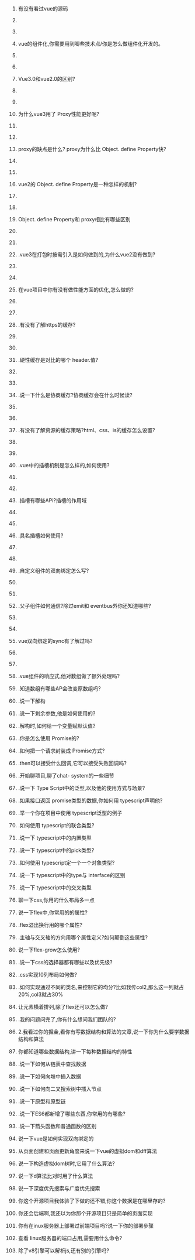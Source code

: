 1. 有没有看过vue的源码

2. ```javascript
   
   ```

3. 

4. vue的组件化,你需要用到唧些技术点/你是怎么做组件化开发的。

5. ```javascript
   
   ```

6. 

7. Vue3.0和vue2.0的区别?

8. ```
   
   ```

9. 

10. 为什么vue3用了 Proxy性能更好呢?

11. ```
    
    ```

12. 

13. proxy的缺点是什么? proxy为什么比 Object. define Property快?

14. ```
    
    ```

15. 

16. vue2的 Object. define Property是一种怎样的机制?

17. ```
    
    ```

18. 

19. Object. define Property和 proxy相比有哪些区别

20. ```
    
    ```

21. 

22. .vue3在打包时按需引入是如何做到的,为什么vue2没有做到?

23. ```
    
    ```

24. 

25. 在vue项目中你有没有做性能方面的优化,怎么做的?

26. ```
    
    ```

27. 

28. .有没有了解https的缓存?

29. ```
    
    ```

30. 

31. .硬性缓存是对比的哪个 header.值?

32. ```
    
    ```

33. 

34. .说一下什么是协商缓存?协商缓存会在什么时候读?

35. ```
    
    ```

36. 

37. .有没有了解资源的缓存策略?html、css、is的缓存怎么设置?

38. ```
    
    ```

39. 

40. .vue中的插槽机制是怎么样的,如何使用?

41. ```
    
    ```

42. 

43. .插槽有哪些APi?插槽的作用域

44. ```
    
    ```

45. 

46. .具名插槽如何使用?

47. ```
    
    ```

48. 

49. .自定义组件的双向绑定怎么写?

50. ```
    
    ```

51. 

52. .父子组件如何通信?除过emit和 eventbus外你还知道哪些?

53. ```
    
    ```

54. 

55. vue双向绑定的sync有了解过吗?

56. ```
    
    ```

57. 

58. .vue组件的响应式,他对数组做了额外处理吗?

59. .知道数组有哪些AP会改变原数组吗?

60. .说一下解构

61. .说一下剩余参数,他是如何使用的?

62. .解构时,如何给一个变量赋默认值?

63. .你是怎么使用 Promise的?

64. .如何把一个请求封装成 Promise方式?

65. .then可以接受什么回调,它可以接受失败回调吗?

66. .开始聊项目,聊了chat- system的一些细节

67. .说一下 Type Script中的泛型,以及他的使用方式与场景?

68. .如果接口返回 promise类型的数据,你如何用 typescript声明他?

69. .举一个你在项目中使用 typescript泛型的例子

70. .如何使用 typescript的联合类型?

71. .说一下 typescript中的内置类型

72. .说一下 typescript中的pick类型?

73. .如何使用 typescript定一个一个对象类型?

74. .说一下 typescript中的type与 interface的区别

75. .说一下 typescript中的交叉类型

76. 聊一下css,你用的什么布局多一点

77. 说一下flex中,你常用的的属性?

78. .flex溢出换行用的哪个属性?

79. .主轴与交叉轴的方向用哪个属性定义?如何颠倒这些属性?

80. 说一下flex-grow怎么使用?

81. .说一下css的选择器都有哪些以及优先级?

82. .css实现10列布局如何做?

83. .如何实现通过不同的类名,来控制它的均分?比如我传col2,那么这一列就占20%,col3就占30%

84. 让元素横着排列,除了flex还可以怎么做?

85. .我的问题问完了,你有什么想问我们团队的?

86. 2.我看过你的掘金,看你有写数据结构和算法的文章,说一下你为什么要学数据结构和算法

87. 你都知道哪些数据结构,讲一下每种数据结构的特性

88. .说一下如何从链表中查找数据

89. .说一下如何向堆中插入数据

90. .说一下如何向二叉搜索树中插入节点

91. .说一下原型和原型链

92. .说一下ES6都新增了哪些东西,你常用的有哪些?

93. .说一下箭头函数和普通函数的区别

94. 说一下vue是如何实现双向绑定的

95. 从页面创建和页面更新角度来说一下vue的虚拟dom和dff算法

96. 说一下构造虚拟dom树时,它用了什么算法?

97. 说一下d算法比对时用了什么算法

98. 说一下深度优先搜索与广度优先搜索

99. 你这个开源项目我体验了下做的还不错,你这个数据是在哪里存的?

100. 你还会后端啊,我还以为你那个开源项目只是简单的页面实现

101. 你有在inux服务器上部署过前端项目吗?说一下你的部署步骤

102. 查看 linux服务器的端口占用,需要用什么命令?

103. 除了v8引擎可以解析js,还有别的引擎吗?

     